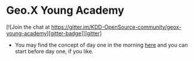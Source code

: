 # Geo.X Young Academy

[![Join the chat at https://gitter.im/KDD-OpenSource-community/geox-young-academy][gitter-badge]][gitter]

- You may find the concept of day one in the morning [here](day-1.md) and you can start before day one, if you like.


[gitter]: https://gitter.im/KDD-OpenSource-community/geox-young-academy
[gitter-badge]: https://badges.gitter.im/KDD-OpenSource-community/geox-young-academy.svg

